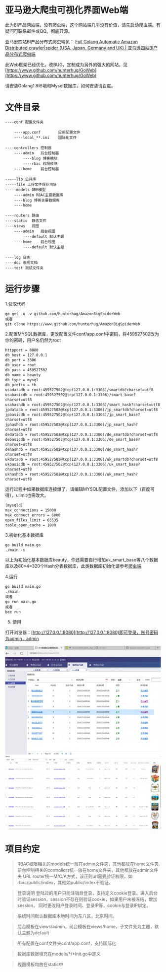 # 亚马逊大爬虫可视化界面Web端

此为BI产品网站端，没有爬虫端，这个网站端几乎没有价值，请先启动爬虫端。有疑问可联系邮件或QQ。彻底开源。

亚马逊四站BI产品分布式爬虫端见： [Full Golang Automatic Amazon Distributed crawler|spider (USA, Japan, Germany and UK) | 亚马逊四站BI产品分布式爬虫端](https://github.com/hunterhug/AmazonBigSpider)

此Web框架已经优化，改BUG，定制成为另外的强大的网站，见[https://www.github.com/hunterhug/GoWeb](https://www.github.com/hunterhug/GoWeb)

请安装Golang1.8环境和Mysql数据库，如何安装请百度。

# 文件目录
```
----conf 配置文件夹

	----app.conf 		应用配置文件
	----local_**.ini 	国际化文件

----controllers 控制器
	----admin	后台控制器
		----blog 博客模块
		----rbac 权限模块
	----home 	前台控制器

-----lib 公共库
-----file 上传文件保存地址
-----models ORM模型
	----admin RBAC主要数据库
	----blog 博客主要数据库
	----home 

----routers 路由
----static  静态文件
----views	视图
	----admin 	后台视图
		----default 默认主题
	----home 	前台视图
		----default 默认主题

----log 日志
----doc 说明文档
----test 测试文件夹
```

# 运行步骤

1.获取代码

```
go get -u -v github.com/hunterhug/AmazonBigSpiderWeb
或者
git clone https://www.github.com/hunterhug/AmazonBigSpiderWeb
```

2.配置MYSQL数据库，更改配置文件conf/app.conf中密码，将459527502改为你的密码，用户名仍然为root

```
httpport = 8080
db_host = 127.0.0.1
db_port = 3306
db_user = root
db_pass = 459527502
db_name = beauty
db_type = mysql
db_prefix = tb_
usadatadb = root:459527502@tcp(127.0.0.1:3306)/smartdb?charset=utf8
usabasicdb = root:459527502@tcp(127.0.0.1:3306)/smart_base?charset=utf8
usahashdb = root:459527502@tcp(127.0.0.1:3306)/smart_hash?charset=utf8
jpdatadb = root:459527502@tcp(127.0.0.1:3306)/jp_smartdb?charset=utf8
jpbasicdb = root:459527502@tcp(127.0.0.1:3306)/jp_smart_base?charset=utf8
jphashdb = root:459527502@tcp(127.0.0.1:3306)/jp_smart_hash?charset=utf8
dedatadb = root:459527502@tcp(127.0.0.1:3306)/de_smartdb?charset=utf8
debasicdb = root:459527502@tcp(127.0.0.1:3306)/de_smart_base?charset=utf8
dehashdb = root:459527502@tcp(127.0.0.1:3306)/de_smart_hash?charset=utf8
ukdatadb = root:459527502@tcp(127.0.0.1:3306)/uk_smartdb?charset=utf8
ukbasicdb = root:459527502@tcp(127.0.0.1:3306)/uk_smart_base?charset=utf8
ukhashdb = root:459527502@tcp(127.0.0.1:3306)/uk_smart_hash?charset=utf8
```

运行过程中如果数据库连接爆了，请编辑MYSQL配置文件，添加以下（百度可得），ulimit也需改大。

```
[mysqld]
max_connections = 15000
max_connect_errors = 6000
open_files_limit = 65535
table_open_cache = 1000
```

3.初始化基本数据库

```
go build main.go 
./main -s
```

以上为初始化基本数据库beauty，你还需要自行增加uk_smart_base等八个数据库以及80*4=320个Hash分表数据库，此类数据库初始化请参考[爬虫端](https://github.com/hunterhug/AmazonBigSpider)

4.运行

```
go build main.go
./main
或者
go run main.go
或者
bee run
```

5. 使用

打开浏览器：[http://127.0.0.1:8080](http://127.0.0.1:8080)即可登录，账号密码为admin，admin

![](index.png)
![](web.png)


# 项目约定
>RBAC权限相关的models统一放在admin文件夹，其他都放在home文件夹.
	前台控制相关的controllers统一放在home文件夹，其他都放在admin文件夹
	URL router统一M/C/A方式，该正则url需要验证权限，如rbac/public/index，其他如public/index不验证。

>登录说明
	登陆过的用户只能注销后登录，支持定义cookie登录。进入后台时验证session，session不存在则验证cookie，如果用户未被冻结，增加session，
	同时更改用户登录时间、登录IP等，cookie与登录IP绑定。

>系统时间默认数据库本地时间为东八区，北京时间。

>后台模板在views/admin，前台模板在views/home，子文件夹为主题，默认主题为default

>所有配置在conf文件夹conf/app.conf，支持国际化

>数据库数据填充在models/*/*Init.go中定义

>视图模板均放在static中
